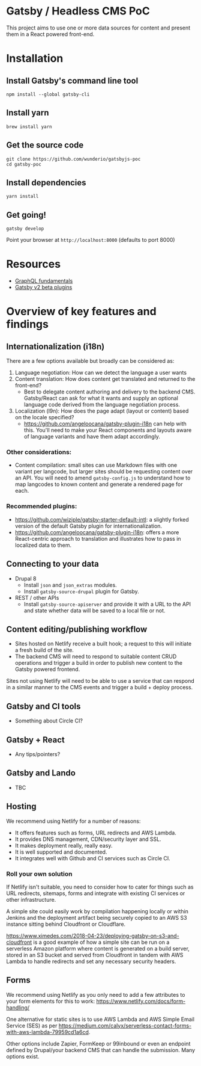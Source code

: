 # Gatsby / Headless CMS PoC

This project aims to use one or more data sources for content and present them in a React powered front-end.

# Installation

## Install Gatsby's command line tool

```
npm install --global gatsby-cli
```

## Install yarn

```
brew install yarn
```

## Get the source code

```
git clone https://github.com/wunderio/gatsbyjs-poc
cd gatsby-poc
```

## Install dependencies

`yarn install`

## Get going!

`gatsby develop`

Point your browser at `http://localhost:8000` (defaults to port 8000)

# Resources

- [GraphQL fundamentals](https://www.howtographql.com/basics/0-introduction/)
- [Gatsby v2 beta plugins](https://next.gatsbyjs.org/plugins/)

# Overview of key features and findings

## Internationalization (i18n)

There are a few options available but broadly can be considered as:

1. Language negotiation: How can we detect the language a user wants
2. Content translation: How does content get translated and returned to the front-end?
    - Best to delegate content authoring and delivery to the backend CMS. Gatsby/React can ask for what it wants and supply an optional language code derived from the language negotiation process.
3. Localization (l9n): How does the page adapt (layout or content) based on the locale specified?
    - https://github.com/angeloocana/gatsby-plugin-i18n can help with this. You'll need to make your React components and layouts aware of language variants and have them adapt accordingly.

### Other considerations:

- Content compilation: small sites can use Markdown files with one variant per langcode, but larger sites should be requesting content over an API. You will need to amend `gatsby-config.js` to understand how to map langcodes to known content and generate a rendered page for each.

### Recommended plugins:

- https://github.com/wiziple/gatsby-starter-default-intl: a slightly forked version of the default Gatsby plugin for internationalization.
- https://github.com/angeloocana/gatsby-plugin-i18n: offers a more React-centric approach to translation and illustrates how to pass in localized data to them.

## Connecting to your data

- Drupal 8
    - Install `json` and `json_extras` modules.
    - Install `gatsby-source-drupal` plugin for Gatsby.
- REST / other APIs
    - Install `gatsby-source-apiserver` and provide it with a URL to the API and state whether data will be saved to a local file or not.

## Content editing/publishing workflow

- Sites hosted on Netlify receive a built hook; a request to this will initiate a fresh build of the site.
- The backend CMS will need to respond to suitable content CRUD operations and trigger a build in order to publish new content to the Gatsby powered frontend.

Sites not using Netlify will need to be able to use a service that can respond in a similar manner to the CMS events and trigger a build + deploy process.

## Gatsby and CI tools

- Something about Circle CI?

## Gatsby + React

- Any tips/pointers?

## Gatsby and Lando

- TBC

## Hosting

We recommend using Netlify for a number of reasons:

- It offers features such as forms, URL redirects and AWS Lambda.
- It provides DNS management, CDN/security layer and SSL.
- It makes deployment really, really easy.
- It is well supported and documented.
- It integrates well with Github and CI services such as Circle CI.

### Roll your own solution

If Netlify isn't suitable, you need to consider how to cater for things such as URL redirects, sitemaps, forms and integrate with existing CI services or other infrastructure.

A simple site could easily work by compilation happening locally or within Jenkins and the deployment artifact being securely copied to an AWS S3 instance sitting behind Cloudfront or Cloudflare.

https://www.ximedes.com/2018-04-23/deploying-gatsby-on-s3-and-cloudfront is a good example of how a simple site can be run on a serverless Amazon platform where content is generated on a build server, stored in an S3 bucket and served from Cloudfront in tandem with AWS Lambda to handle redirects and set any necessary security headers.

## Forms

We recommend using Netlify as you only need to add a few attributes to your form elements for this to work: https://www.netlify.com/docs/form-handling/

One alternative for static sites is to use AWS Lambda and AWS Simple Email Service (SES) as per https://medium.com/calyx/serverless-contact-forms-with-aws-lambda-79959cd1a6cd.

Other options include Zapier, FormKeep or 99inbound or even an endpoint defined by Drupal/your backend CMS that can handle the submission. Many options exist.